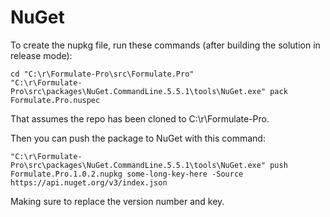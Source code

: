 # NuGet

To create the nupkg file, run these commands (after building the solution in release mode):

```
cd "C:\r\Formulate-Pro\src\Formulate.Pro"
"C:\r\Formulate-Pro\src\packages\NuGet.CommandLine.5.5.1\tools\NuGet.exe" pack Formulate.Pro.nuspec
```

That assumes the repo has been cloned to C:\r\Formulate-Pro.

Then you can push the package to NuGet with this command:

```
"C:\r\Formulate-Pro\src\packages\NuGet.CommandLine.5.5.1\tools\NuGet.exe" push Formulate.Pro.1.0.2.nupkg some-long-key-here -Source https://api.nuget.org/v3/index.json
```

Making sure to replace the version number and key.
